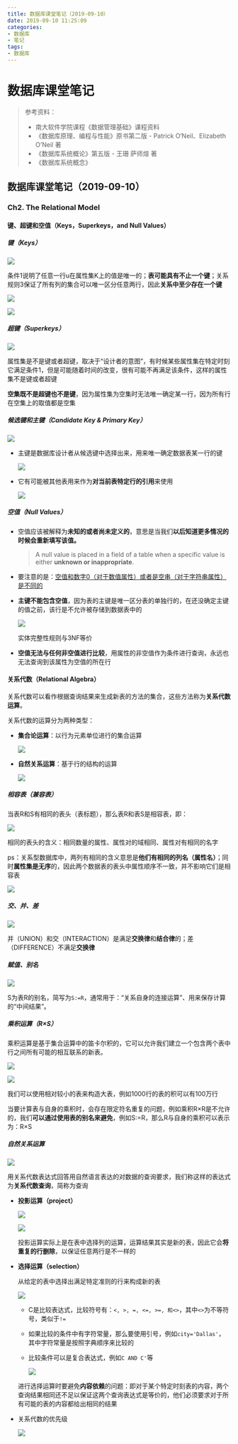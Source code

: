 ```yaml
---
title: 数据库课堂笔记（2019-09-10）
date: 2019-09-10 11:25:09
categories:
- 数据库
- 笔记
tags:
- 数据库
---
```


# 数据库课堂笔记

> 参考资料：
>
> - 南大软件学院课程《数据管理基础》课程资料
> - 《数据库原理、编程与性能》原书第二版 - Patrick O‘Neil、Elizabeth O’Neil 著
> - 《数据库系统概论》第五版 - 王珊 萨师煊 著
> - 《数据库系统概念》



## 数据库课堂笔记（2019-09-10）

### Ch2. The Relational Model

#### 键、超键和空值（Keys，Superkeys，and Null Values）

##### 键（Keys）

![](https://i.loli.net/2019/09/15/oAfCMukbUgwaRxv.png)

条件1说明了任意一行u在属性集K上的值是唯一的；**表可能具有不止一个键**；关系规则3保证了所有列的集合可以唯一区分任意两行，因此**关系中至少存在一个键**

![](https://i.loli.net/2019/09/15/meGc57MyshgdLJ9.png)

![](https://i.loli.net/2019/09/15/RzwquBxEKGfOMIn.png)

##### 超键（Superkeys）

![](https://i.loli.net/2019/09/15/S3cbnm4Kv1Q9qaG.png)

属性集是不是键或者超键，取决于“设计者的意图”，有时候某些属性集在特定时刻它满足条件1，但是可能随着时间的改变，很有可能不再满足该条件，这样的属性集不是键或者超键

**空集既不是超键也不是键**，因为属性集为空集时无法唯一确定某一行，因为所有行在空集上的取值都是空集

##### 候选键和主键（Candidate Key & Primary Key）

![](https://i.loli.net/2019/09/15/46FHld1hWT7RkrV.png)

- 主键是数据库设计者从候选键中选择出来，用来唯一确定数据表某一行的键

  ![](https://i.loli.net/2019/09/15/igh9kcW6peAYPBF.png)

- 它有可能被其他表用来作为**对当前表特定行的引用**来使用

  ![](https://i.loli.net/2019/09/15/KgdHEksYv37O1fA.png)

##### 空值（Null Values）

- 空值应该被解释为**未知的或者尚未定义的**，意思是当我们**以后知道更多情况的时候会重新填写该值。**

  > A null value is placed in a field of a table when a specific value is either **unknown or inappropriate**.

- 要注意的是：<u>空值和数字0（对于数值属性）或者是空串（对于字符串属性）是不同的</u>

- **主键不能包含空值**，因为表的主键是唯一区分表的单独行的，在还没确定主键的值之前，该行是不允许被存储到数据表中的

  ![](https://i.loli.net/2019/09/15/jYNURDvFofVLiq6.png)

  实体完整性规则与3NF等价

- **空值无法与任何非空值进行比较**，用属性的非空值作为条件进行查询，永远也无法查询到该属性为空值的所在行



#### 关系代数（Relational Algebra）

关系代数可以看作根据查询结果来生成新表的方法的集合，这些方法称为**关系代数运算**。

关系代数的运算分为两种类型：

- **集合论运算**：以行为元素单位进行的集合运算

  ![](https://i.loli.net/2019/09/17/13qwasP9bMj8XuW.png)

- **自然关系运算**：基于行的结构的运算

  ![](https://i.loli.net/2019/09/17/orM4PlgVREWiFK9.png)



##### **相容表（兼容表）**

当表R和S有相同的表头（表标题），那么表R和表S是相容表，即：

![](https://i.loli.net/2019/09/17/JmI3rojPadZEAs6.png)

相同的表头的含义：相同数量的属性、属性对的域相同、属性对有相同的名字

ps：关系型数据库中，两列有相同的含义意思是**他们有相同的列名（属性名）**；同时**属性集是无序**的，因此两个数据表的表头中属性顺序不一致，并不影响它们是相容表

![](https://i.loli.net/2019/09/17/KlgNfBErdzQ1oSk.png)



##### **交、并、差**

![](https://i.loli.net/2019/09/17/3nQBH1dKpTbiy8f.png)

并（UNION）和交（INTERACTION）是满足**交换律**和**结合律**的；差（DIFFERENCE）不满足**交换律**

##### **赋值、别名**

![](https://i.loli.net/2019/09/17/i8kaOMNA1heVzu2.png)

S为表R的别名，简写为`S:=R`，通常用于：“关系自身的连接运算”、用来保存计算的“中间结果”。

##### **乘积运算（R×S）**

乘积运算是基于集合运算中的笛卡尔积的，它可以允许我们建立一个包含两个表中行之间所有可能的相互联系的新表。

![](https://i.loli.net/2019/09/17/UbSqeLfFAyH1wxO.png)

![](https://i.loli.net/2019/09/17/eLwW2dxrtYy5sKk.png)

我们可以使用相对较小的表来构造大表，例如1000行的表的积可以有100万行

当要计算表与自身的乘积时，会存在限定符名重复的问题，例如乘积R×R是不允许的，我们**可以通过使用表的别名来避免**，例如S:=R，那么R与自身的乘积可以表示为：R×S

##### 自然关系运算

![](https://i.loli.net/2019/09/17/E3XRvUaQdhzOAmi.png)

用关系代数表达式回答用自然语言表达的对数据的查询要求，我们称这样的表达式为**关系代数查询**，简称为查询

- **投影运算（project）**

  ![](https://i.loli.net/2019/09/17/u9waNYiOZhQ4ARj.png)

  ![](https://i.loli.net/2019/09/17/COaoQDtgiY9Sb8e.png)

  投影运算实际上是在表中选择列的运算，运算结果其实是新的表，因此它会**将重复的行删除**，以保证任意两行是不一样的

- **选择运算（selection）**

  从给定的表中选择出满足特定准则的行来构成新的表

  ![](https://i.loli.net/2019/09/17/oyprhnLcR7Y2JtQ.png)

  - C是比较表达式，比较符号有：`<, >, =, <=, >=, 和<>`，其中`<>`为不等符号，类似于`!=`

  - 如果比较的条件中有字符常量，那么要使用引号，例如`city='Dallas'`，其中字符常量是按照字典顺序来比较的

  - 比较条件可以是复合表达式，例如`C AND C'`等

    ![](https://i.loli.net/2019/09/17/k7g5TqnPr6dHlFs.png)

  进行选择运算时要避免**内容依赖**的问题：即对于某个特定时刻表的内容，两个查询结果相同还不足以保证这两个查询表达式是等价的，他们必须要求对于所有可能的表的内容都给出相同的结果

- 关系代数的优先级

  ![](https://i.loli.net/2019/09/17/K2vSMUuGefiLXb6.png)

  

  










